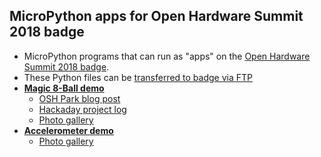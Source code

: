 ## MicroPython apps for Open Hardware Summit 2018 badge
* MicroPython programs that can run as "apps" on the [Open Hardware Summit 2018 badge](http://oshwabadge2018.github.io/).
* These Python files can be [transferred to badge via FTP](https://oshwabadge2018.github.io/docs.html#uploading-over-ftp)
* [**Magic 8-Ball demo**](https://github.com/oshwabadge2018/ohs18apps/blob/master/magic8ball.py)
  * [OSH Park blog post](http://blog.oshpark.com/2018/10/04/open-hardware-summit-badge-magic-8-ball-app/)
  * [Hackaday project log](https://hackaday.io/project/112222-2018-open-hardware-summit-badge/log/153826-magic-8-ball-app)
  * [Photo gallery](https://photos.app.goo.gl/f1y8PSHfYAaa4xTu7)
* [**Accelerometer demo**](https://github.com/oshwabadge2018/ohs18apps/blob/master/accelerometer.py)
  * [Photo gallery](https://photos.app.goo.gl/SKBWbUtKghszr9Ns5)
